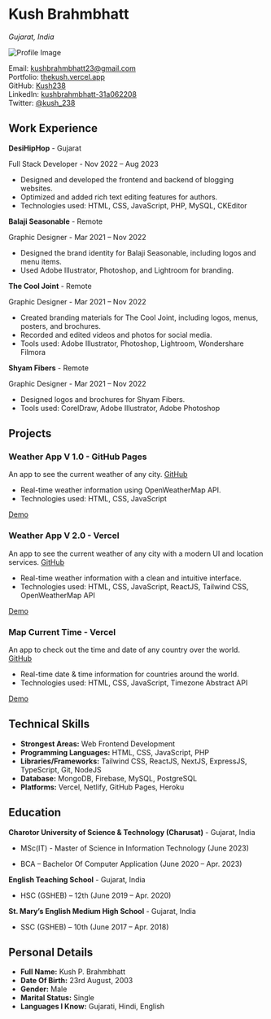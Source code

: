 <!-- <h1>Kush Brahmbhatt</h1>

_Gujarat, India_

![](Aspose.Words.4af56b91-d50a-450a-926e-5ce8375b7e73.001.png) kushbrahmbhatt23@gmail.com | [thekush.vercel.app ](http://soumyajit.vercel.app/) | ![](Aspose.Words.4af56b91-d50a-450a-926e-5ce8375b7e73.002.png)[ Kush238 ](https://github.com/soumyajit4419) | ![](Aspose.Words.4af56b91-d50a-450a-926e-5ce8375b7e73.003.png)[ kushbrahnbhatt-31a062208 ](https://www.linkedin.com/in/soumyajit4419) | [ @kush_238 ](https://twitter.com/%40soumyajit4419)![](Aspose.Words.4af56b91-d50a-450a-926e-5ce8375b7e73.004.png)![](Aspose.Words.4af56b91-d50a-450a-926e-5ce8375b7e73.005.png)

**Work Experience![](Aspose.Words.4af56b91-d50a-450a-926e-5ce8375b7e73.006.png)**

**DesiHipHop** _Gujarat_

Full Stack Developer _Nov 2022 – Aug 2023_

- Worked on all the designing the frontend and backend of these blogging website.
- Worked on optimizing and added rich text for the authors to make writing interesting.
- **Made using: HTML, CSS, JavaScript, PHP, MySQL, CKEditor**

**Balaji Seasonable** _Remote_

Graphic Designer _Mar 2021‑ Nov 2022_

- Worked on designign brand of Balaji Seasonable.
- Branding included: Logo, Hand Menu and also edited the pics of Rakhis.
- **Made on: Adobe Illustrator, Adobe Photoshop, Adobe Lightroom**

**The Cool Joint** _Remote_

Graphic Designer _Mar 2021‑ Nov 2022_

- Worked on the designing whole brand of The Cool Joint.
- Branding included: Logo, Hand Menus, Big XL Menus and Posters, Invitation Cards and Brochures.
- And recorded and edited the videos and photos of fast foods to post it on Instagram Reels.
- **Made on: Adobe Illustrator, Adobe Photoshop, Adobe Lightroom, Wondershare Filmora**

**Shyam Fibers** _Remote_

Graphic Designer _Mar 2021‑ Nov 2022_

- Worked on the designing logos and brochures of Shyam Fibers.
- **Made on: CorelDraw, Adobe Illustrator, Adobe Photoshop**

**Projects ![](Aspose.Words.4af56b91-d50a-450a-926e-5ce8375b7e73.007.png)**

**Weather App V 1.0** _GitHub Pages_ An app to see the current weather of any city. _[Github_ ](https://github.com/soumyajit4419/Bits-0f-C0de)\*

- This web application provides real-time weather information for locations around the world.Used static site generation resulting in faster load time and increasing efficiency.
- [Made ](https://soumyajitblogs.vercel.app/)using: **HTML, CSS, JavaScript, OpenWeatherMap API**
- [**https://kush238.github.io/weather-app/** ](https://kush238.github.io/weather-app/)

**Weather App V 2.0** _Vercel_

An app to see the current weather of any city with modern UI and location services. _[Github_ ](https://github.com/soumyajit4419/Chatify)\*

- This web application provides real-time weather information for locations around the world.Used static site generation resulting in faster load time and increasing efficiency.
- With a clean and intuitive interface, it allows users to quickly check the current weather conditions, temperature, humidity, wind speed, and more for their desired location.
- [Made ](https://soumyajitblogs.vercel.app/)using: **HTML, CSS, JavaScript, ReactsJS, Tailwind CSS, OpenWeatherMap API**
- [**https://weatherapp-kush.vercel.app/** ](https://weatherapp-kush.vercel.app/)

**Map Current Time** _Vercel_

An app to check out the time and date of any country over the world. _[Github_ ](https://github.com/soumyajit4419/Chatify)\*

- This web application provides real-time date & time information for countries around the world. With a clean and intuitive interface, it allows users to quickly check the current time & data of any country.
- [Made ](https://soumyajitblogs.vercel.app/)using: **HTML, CSS, JavaScript, Timezone Abstract API**
- [**https://current-time-map-kush.vercel.app/** ](https://current-time-map-kush.vercel.app/)

**Technical Skills![](Aspose.Words.4af56b91-d50a-450a-926e-5ce8375b7e73.008.png)**

**Strongest Areas** Web Frontend Development

**Programming Languages** HTML, CSS, JavaScript, PHP

**Libraries/Frameworks** Tailwind CSS, React.JS, Next.JS, Express.JS, Typescript, Git, Node.JS **Database** MongoDB, Firebase, MySQL, PostgreSQL

**Platforms** Vercel, Netlify, GitHub Pages, Heroku

**Education ![](Aspose.Words.4af56b91-d50a-450a-926e-5ce8375b7e73.009.png)**

**Charotor University of Science & Technology (Charusat)** _Gujarat, India_ MSc(IT) - Master of Science in Information Technology \*June. 2023 ‑ \*\*

- NA/10

**Charotor University of Science & Technology (Charusat)** _Gujarat, India_ BCA – Bachelor Of Computer Application _June. 2020 ‑ Apr. 2023_

- 5.67/10

**English Teaching School** _Gujarat, India_

HSC (GSHEB) – 12th _June. 2019 ‑ Apr. 2020_

- 63%

**St. Mary’s English Medium High School** _Gujarat, India_

SSC (GSHEB) – 10th _June. 2017 ‑ Apr. 2018_

- 68%

**Personal Details![](Aspose.Words.4af56b91-d50a-450a-926e-5ce8375b7e73.010.png)**

**Full Name** Kush P. Brahmbhatt **Date Of Birth** 23rd August, 2003 **Gender** Male

**Marital Status** Single

**Languages I Know** Gujarati, Hindi, English -->

# Kush Brahmbhatt

_Gujarat, India_

![Profile Image](https://avatars.githubusercontent.com/u/53259925?v=4)

Email: kushbrahmbhatt23@gmail.com
<br/>
Portfolio: [thekush.vercel.app](https://thekush.vercel.app/)
<br/>
GitHub: [Kush238](https://github.com/Kush238)
<br/>
LinkedIn: [kushbrahmbhatt-31a062208](https://www.linkedin.com/in/kush-brahmbhatt-31a062208/)
<br/>
Twitter: [@kush_238](https://twitter.com/Kush_238)

## Work Experience

**DesiHipHop** - Gujarat

Full Stack Developer - Nov 2022 – Aug 2023

- Designed and developed the frontend and backend of blogging websites.
- Optimized and added rich text editing features for authors.
- Technologies used: HTML, CSS, JavaScript, PHP, MySQL, CKEditor

**Balaji Seasonable** - Remote

Graphic Designer - Mar 2021 – Nov 2022

- Designed the brand identity for Balaji Seasonable, including logos and menu items.
- Used Adobe Illustrator, Photoshop, and Lightroom for branding.

**The Cool Joint** - Remote

Graphic Designer - Mar 2021 – Nov 2022

- Created branding materials for The Cool Joint, including logos, menus, posters, and brochures.
- Recorded and edited videos and photos for social media.
- Tools used: Adobe Illustrator, Photoshop, Lightroom, Wondershare Filmora

**Shyam Fibers** - Remote

Graphic Designer - Mar 2021 – Nov 2022

- Designed logos and brochures for Shyam Fibers.
- Tools used: CorelDraw, Adobe Illustrator, Adobe Photoshop

## Projects

### Weather App V 1.0 - GitHub Pages

An app to see the current weather of any city. [GitHub](https://github.com/soumyajit4419/Bits-0f-C0de)

- Real-time weather information using OpenWeatherMap API.
- Technologies used: HTML, CSS, JavaScript

[Demo](https://kush238.github.io/weather-app/)

### Weather App V 2.0 - Vercel

An app to see the current weather of any city with a modern UI and location services. [GitHub](https://github.com/soumyajit4419/Chatify)

- Real-time weather information with a clean and intuitive interface.
- Technologies used: HTML, CSS, JavaScript, ReactJS, Tailwind CSS, OpenWeatherMap API

[Demo](https://weatherapp-kush.vercel.app/)

### Map Current Time - Vercel

An app to check out the time and date of any country over the world. [GitHub](https://github.com/soumyajit4419/Chatify)

- Real-time date & time information for countries around the world.
- Technologies used: HTML, CSS, JavaScript, Timezone Abstract API

[Demo](https://current-time-map-kush.vercel.app/)

## Technical Skills

- **Strongest Areas:** Web Frontend Development
- **Programming Languages:** HTML, CSS, JavaScript, PHP
- **Libraries/Frameworks:** Tailwind CSS, ReactJS, NextJS, ExpressJS, TypeScript, Git, NodeJS
- **Database:** MongoDB, Firebase, MySQL, PostgreSQL
- **Platforms:** Vercel, Netlify, GitHub Pages, Heroku

## Education

**Charotor University of Science & Technology (Charusat)** - Gujarat, India

- MSc(IT) - Master of Science in Information Technology (June 2023)

- BCA – Bachelor Of Computer Application (June 2020 – Apr. 2023)

**English Teaching School** - Gujarat, India

- HSC (GSHEB) – 12th (June 2019 – Apr. 2020)

**St. Mary’s English Medium High School** - Gujarat, India

- SSC (GSHEB) – 10th (June 2017 – Apr. 2018)

## Personal Details

- **Full Name:** Kush P. Brahmbhatt
- **Date Of Birth:** 23rd August, 2003
- **Gender:** Male
- **Marital Status:** Single
- **Languages I Know:** Gujarati, Hindi, English
